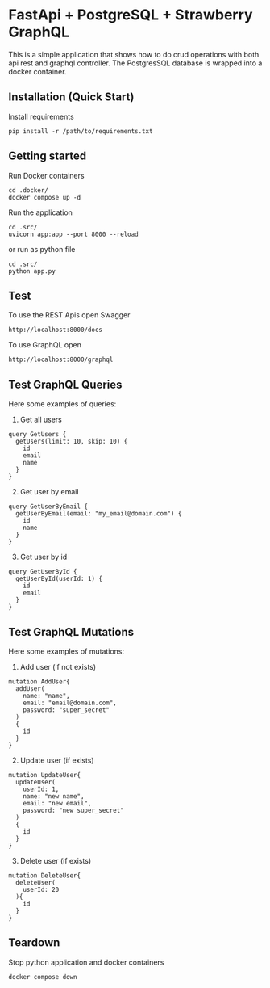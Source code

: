 # FastApi + PostgreSQL + Strawberry GraphQL
This is a simple application that shows how to do crud operations with both api rest and graphql controller.
The PostgresSQL database is wrapped into a docker container.

## Installation (Quick Start)
Install requirements
```
pip install -r /path/to/requirements.txt
```

## Getting started
Run Docker containers
```
cd .docker/
docker compose up -d
```
Run the application
```
cd .src/
uvicorn app:app --port 8000 --reload
```
or run as python file
```
cd .src/
python app.py
```


## Test
To use the REST Apis open Swagger
```
http://localhost:8000/docs
```

To use GraphQL open
```
http://localhost:8000/graphql
```

## Test GraphQL Queries
Here some examples of queries:
1) Get all users
```
query GetUsers {
  getUsers(limit: 10, skip: 10) {
    id
    email
    name
  }
}
```
2) Get user by email
```
query GetUserByEmail {
  getUserByEmail(email: "my_email@domain.com") {
    id
    name
  }
}
```
3) Get user by id
```
query GetUserById {
  getUserById(userId: 1) {
    id
    email
  }
}
```

## Test GraphQL Mutations
Here some examples of mutations:
1) Add user (if not exists)
```
mutation AddUser{
  addUser(
    name: "name", 
    email: "email@domain.com", 
    password: "super_secret"
  )
  {
    id
  }
}
```
2) Update user (if exists)
```
mutation UpdateUser{
  updateUser(
    userId: 1,
    name: "new name", 
    email: "new email", 
    password: "new super_secret"
  )
  {
    id
  }
}
```
3) Delete user (if exists)
```
mutation DeleteUser{
  deleteUser(
    userId: 20
  ){
    id
  }
}
```

## Teardown
Stop python application and docker containers
```
docker compose down
```
